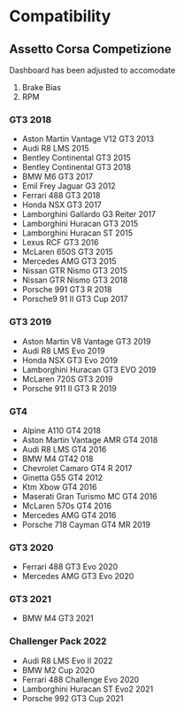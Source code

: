 # Compatibility

## Assetto Corsa Competizione
Dashboard has been adjusted to accomodate

1. Brake Bias
2. RPM

### GT3 2018
* Aston Martin Vantage V12 GT3 2013
* Audi R8 LMS 2015
* Bentley Continental GT3 2015
* Bentley Continental GT3 2018
* BMW M6 GT3 2017
* Emil Frey Jaguar G3 2012
* Ferrari 488 GT3 2018
* Honda NSX GT3 2017
* Lamborghini Gallardo G3 Reiter 2017
* Lamborghini Huracan GT3 2015
* Lamborghini Huracan ST 2015
* Lexus RCF GT3 2016
* McLaren 650S GT3 2015
* Mercedes AMG GT3 2015
* Nissan GTR Nismo GT3 2015
* Nissan GTR Nismo GT3 2018
* Porsche 991 GT3 R 2018
* Porsche9 91 II GT3 Cup 2017

### GT3 2019
* Aston Martin V8 Vantage GT3 2019
* Audi R8 LMS Evo 2019
* Honda NSX GT3 Evo 2019
* Lamborghini Huracan GT3 EVO 2019
* McLaren 720S GT3 2019
* Porsche 911 II GT3 R 2019

### GT4
* Alpine A110 GT4 2018
* Aston Martin Vantage AMR GT4 2018
* Audi R8 LMS GT4 2016
* BMW M4 GT42 018
* Chevrolet Camaro GT4 R 2017
* Ginetta G55 GT4 2012
* Ktm Xbow GT4 2016
* Maserati Gran Turismo MC GT4 2016
* McLaren 570s GT4 2016
* Mercedes AMG GT4 2016
* Porsche 718 Cayman GT4 MR 2019

### GT3 2020
* Ferrari 488 GT3 Evo 2020
* Mercedes AMG GT3 Evo 2020

### GT3 2021
* BMW M4 GT3 2021

### Challenger Pack 2022
* Audi R8 LMS Evo II 2022
* BMW M2 Cup 2020
* Ferrari 488 Challenge Evo 2020
* Lamborghini Huracan ST Evo2 2021
* Porsche 992 GT3 Cup 2021